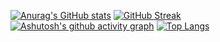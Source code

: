 [![Anurag's GitHub stats](https://github-readme-stats.vercel.app/api?username=vwOvOwv&show_icons=true&theme=tokyonight)](https://github.com/anuraghazra/github-readme-stats)
[![GitHub Streak](https://streak-stats.demolab.com/?user=vwOVOwv&theme=tokyonight)](https://git.io/streak-stats)  
[![Ashutosh's github activity graph](https://github-readme-activity-graph.vercel.app/graph?username=vwOvOwv&theme=tokyo-night)](https://github.com/ashutosh00710/github-readme-activity-graph)
[![Top Langs](https://github-readme-stats.vercel.app/api/top-langs/?username=vwOvOwv&hide_progress=true&theme=tokyonight)](https://github.com/anuraghazra/github-readme-stats)

<!--
**vwOvOwv/vwOvOwv** is a ✨ _special_ ✨ repository because its `README.md` (this file) appears on your GitHub profile.

Here are some ideas to get you started:

- 🔭 I’m currently working on ...
- 🌱 I’m currently learning ...
- 👯 I’m looking to collaborate on ...
- 🤔 I’m looking for help with ...
- 💬 Ask me about ...
- 📫 How to reach me: ...
- 😄 Pronouns: ...
- ⚡ Fun fact: ...
-->
